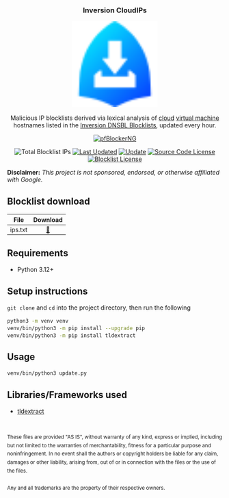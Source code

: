 <div align="center">

  <h3 align="center">Inversion CloudIPs</h3>
  <img src="images/inversion_logo.svg" alt="Logo" width="200" height="200">

  <p align="center">
    Malicious IP blocklists derived via lexical analysis of <a href="https://en.wikipedia.org/wiki/Cloud_computing">cloud</a> <a href="https://en.wikipedia.org/wiki/Virtual_machine">virtual machine</a> hostnames listed in the <a href="https://github.com/elliotwutingfeng/Inversion-DNSBL-Blocklists">Inversion DNSBL Blocklists</a>, updated every hour.
  </p>

  <p align="center">
  <a href="https://docs.netgate.com/pfsense/en/latest/packages/pfblocker.html"><img src="https://img.shields.io/badge/pfBlockerNG-212121?style=for-the-badge&logo=pfsense&logoColor=white" alt="pfBlockerNG"/></a>
  </p>

  <p align="center">
  <img src="https://tokei-rs.onrender.com/b1/github/elliotwutingfeng/Inversion-CloudIPs?label=Total%20Blocklist%20IPs&style=for-the-badge" alt="Total Blocklist IPs"/>
  <a href="https://github.com/elliotwutingfeng/Inversion-CloudIPs/commits"><img src="https://img.shields.io/github/last-commit/elliotwutingfeng/Inversion-CloudIPs?label=Last%20Updated&style=for-the-badge" alt="Last Updated"/></a>
  <a href="https://github.com/elliotwutingfeng/Inversion-CloudIPs/actions/workflows/update.yml"><img src="https://img.shields.io/github/actions/workflow/status/elliotwutingfeng/Inversion-CloudIPs/update.yml?branch=main&label=UPDATE&style=for-the-badge" alt="Update"/></a>
  <a href="LICENSE"><img src="https://img.shields.io/badge/LICENSE-BSD--3--CLAUSE-GREEN?style=for-the-badge&label=Source%20Code%20License" alt="Source Code License"/></a>
  <a href="LICENSE-BLOCKLIST"><img src="https://img.shields.io/badge/License-CC%20BY--NC--SA%204.0-GREEN?style=for-the-badge&label=Blocklist%20License" alt="Blocklist License"/></a>
  </p>

</div>

**Disclaimer:** _This project is not sponsored, endorsed, or otherwise affiliated with Google._

## Blocklist download

| File | Download |
|:-:|:-:|
| ips.txt | [:floppy_disk:](ips.txt?raw=1) |

## Requirements

- Python 3.12+

## Setup instructions

`git clone` and `cd` into the project directory, then run the following

```bash
python3 -m venv venv
venv/bin/python3 -m pip install --upgrade pip
venv/bin/python3 -m pip install tldextract
```

## Usage

```bash
venv/bin/python3 update.py
```

## Libraries/Frameworks used

- [tldextract](https://github.com/john-kurkowski/tldextract)

&nbsp;

<sup>These files are provided "AS IS", without warranty of any kind, express or implied, including but not limited to the warranties of merchantability, fitness for a particular purpose and noninfringement. In no event shall the authors or copyright holders be liable for any claim, damages or other liability, arising from, out of or in connection with the files or the use of the files.</sup>

<sub>Any and all trademarks are the property of their respective owners.</sub>
